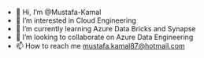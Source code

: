 - 👋 Hi, I’m @Mustafa-Kamal
- 👀 I’m interested in Cloud Engineering
- 🌱 I’m currently learning Azure Data Bricks and Synapse
- 💞️ I’m looking to collaborate on Azure Data Engineering
- 📫 How to reach me mustafa.kamal87@hotmail.com

<!---
Mustafa-Azure/Mustafa-Azure is a ✨ special ✨ repository because its `README.md` (this file) appears on your GitHub profile.
You can click the Preview link to take a look at your changes.
--->
